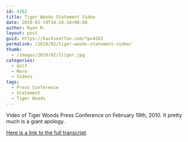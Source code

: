 ```yaml
---
id: 4262
title: Tiger Woods Statement Video
date: 2010-02-19T10:24:34+00:00
author: Ryan M.
layout: post
guid: https://backseatfan.com/?p=4262
permalink: /2010/02/tiger-woods-statement-video/
thumb:
  - /images/2010/02/ltiger.jpg
categories:
  - Golf
  - More
  - Videos
tags:
  - Press Conference
  - Statement
  - Tiger Woods
---
```


<div class="entry">
  <p>
    Video of Tiger Woods Press Conference on February 19th, 2010. It pretty much is a giant apology.
  </p>

  <p>
  </p>

  <p>
    <a href="https://backseatfan.com/index.php/2010/02/full-text-of-tiger-woods-statement/">Here is a link to the full transcript</a>.
  </p>
</div>
